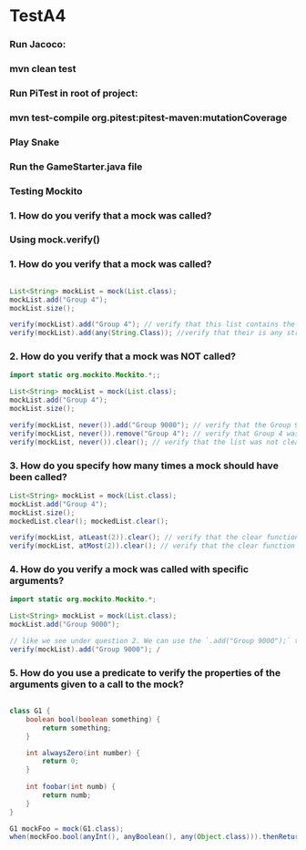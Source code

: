 # TestA4

### Run Jacoco:
### mvn clean test

### Run PiTest in root of project:
### mvn test-compile org.pitest:pitest-maven:mutationCoverage

### Play Snake
### Run the GameStarter.java file

### Testing Mockito
### 1. How do you verify that a mock was called?
### Using mock.verify()



### 1. How do you verify that a mock was called?

```java import static org.mockito.Mockito.*;

List<String> mockList = mock(List.class);
mockList.add("Group 4");
mockList.size();

verify(mockList).add("Group 4"); // verify that this list contains the string "Group 4"
verify(mockList).add(any(String.Class)); //verify that their is any strings inside the list.
 ```
### 2. How do you verify that a mock was NOT called? 
```java
import static org.mockito.Mockito.*;;

List<String> mockList = mock(List.class);
mockList.add("Group 4");
mockList.size();

verify(mockList, never()).add("Group 9000"); // verify that the Group 9000 was never in the list or added.
verify(mockList, never()).remove("Group 4"); // verify that Group 4 was never removed.
verify(mockList, never()).clear(); // verify that the list was not cleared.
``` 
### 3. How do you specify how many times a mock should have been called?
```java
List<String> mockList = mock(List.class);
mockList.add("Group 4");
mockList.size();
mockedList.clear(); mockedList.clear();

verify(mockList, atLeast(2)).clear(); // verify that the clear function has been called atleast two times.
verify(mockList, atMost(2)).clear(); // verify that the clear function has been called at most two times.
 ```
### 4. How do you verify a mock was called with specific arguments?
```java
import static org.mockito.Mockito.*;

List<String> mockList = mock(List.class);
mockList.add("Group 9000");

// like we see under question 2. We can use the `.add("Group 9000");` to check if some function has been called with an argument.
verify(mockList).add("Group 9000"); /
```
### 5. How do you use a predicate to verify the properties of the arguments given to a call to the mock?
```java

class G1 {
    boolean bool(boolean something) {
        return something;
    }

    int alwaysZero(int number) {
        return 0;
    }
    
    int foobar(int numb) {
        return numb;
    }
}

G1 mockFoo = mock(G1.class);
when(mockFoo.bool(anyInt(), anyBoolean(), any(Object.class))).thenReturn(true);
```
